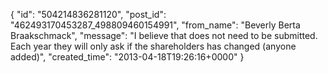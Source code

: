 {
   "id": "504214836281120",
   "post_id": "462493170453287_498809460154991",
   "from_name": "Beverly Berta Braakschmack",
   "message": "I believe that does not need to be submitted. Each year they will only ask if the shareholders has changed (anyone added)",
   "created_time": "2013-04-18T19:26:16+0000"
 }
